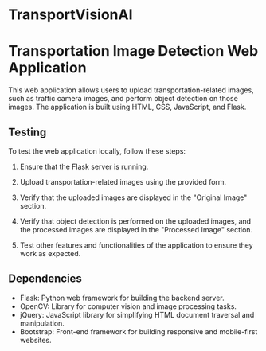 # TransportVisionAI
# Transportation Image Detection Web Application

This web application allows users to upload transportation-related images, such as traffic camera images, and perform object detection on those images. The application is built using HTML, CSS, JavaScript, and Flask.

## Testing

To test the web application locally, follow these steps:

1. Ensure that the Flask server is running.

2. Upload transportation-related images using the provided form.

3. Verify that the uploaded images are displayed in the "Original Image" section.

4. Verify that object detection is performed on the uploaded images, and the processed images are displayed in the "Processed Image" section.

5. Test other features and functionalities of the application to ensure they work as expected.

## Dependencies

- Flask: Python web framework for building the backend server.
- OpenCV: Library for computer vision and image processing tasks.
- jQuery: JavaScript library for simplifying HTML document traversal and manipulation.
- Bootstrap: Front-end framework for building responsive and mobile-first websites.
